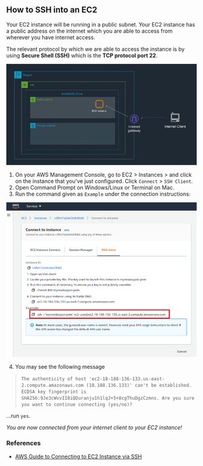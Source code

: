 ## How to SSH into an EC2
Your EC2 instance will be running in a public subnet.  Your EC2 instance has a public address on the internet which you are able to access from wherever you have internet access.

The relevant protocol by which we are able to access the instance is by using **Secure Shell (SSH)** which is the **TCP protocol port 22**.

<img src="./images/ec2-ssh.png" width="700">

1. On your AWS Management Console, go to EC2 > Instances > and click on the instance that you've just configured. Click `Connect` > `SSH Client`.
2. Open Command Prompt on Windows/Linux or Terminal on Mac.
3. Run the command given as `Example` under the connection instructions:

<img src="./images/ssh-connect.png" width="700">

4. You may see the following message 
> `The authenticity of host 'ec2-18-188-136-133.us-east-2.compute.amazonaws.com (18.188.136.133)' can't be established.
ECDSA key fingerprint is SHA256:9Je3cWvvII8iQDuranju1h1lqJ+5+8cgThuDgzCzmns.
Are you sure you want to continue connecting (yes/no)?`

...run `yes`.

*You are now connected from your internet client to your EC2 instance!*

### References
* [AWS Guide to Connecting to EC2 Instance via SSH](https://docs.aws.amazon.com/AWSEC2/latest/UserGuide/AccessingInstancesLinux.html)
